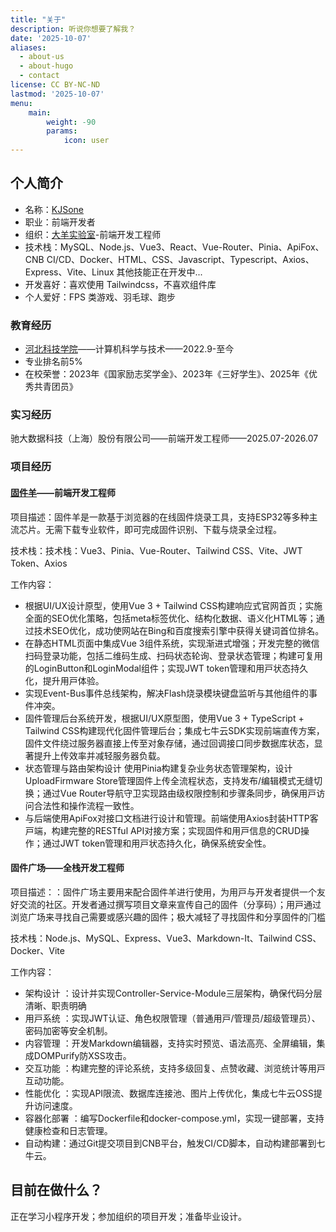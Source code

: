```yaml
---
title: "关于"
description: 听说你想要了解我？
date: '2025-10-07'
aliases:
  - about-us
  - about-hugo
  - contact
license: CC BY-NC-ND
lastmod: '2025-10-07'
menu:
    main: 
        weight: -90
        params:
            icon: user
---
```


## 个人简介

- 名称：[KJSone](https://kjsone.com)
- 职业：前端开发者
- 组织：[大羊实验室](https://dsheep.com)-前端开发工程师
- 技术栈：MySQL、Node.js、Vue3、React、Vue-Router、Pinia、ApiFox、CNB CI/CD、Docker、HTML、CSS、Javascript、Typescript、Axios、Express、Vite、Linux 其他技能正在开发中...
- 开发喜好：喜欢使用 Tailwindcss，不喜欢组件库
- 个人爱好：FPS 类游戏、羽毛球、跑步

### 教育经历

- [河北科技学院](https://www.hbkjxy.edu.cn/)——计算机科学与技术——2022.9-至今
- 专业排名前5%
- 在校荣誉：2023年《国家励志奖学金》、2023年《三好学生》、2025年《优秀共青团员》

### 实习经历

驰大数据科技（上海）股份有限公司——前端开发工程师——2025.07-2026.07

### 项目经历

#### [固件羊](https://easyhey.com)——前端开发工程师

项目描述：固件⽺是⼀款基于浏览器的在线固件烧录⼯具，⽀持ESP32等多种主流芯⽚。⽆需下载专业软件，即可完成固件识别、下载与烧录全过程。

技术栈：技术栈：Vue3、Pinia、Vue-Router、Tailwind CSS、Vite、JWT Token、Axios

工作内容：

- 根据UI/UX设计原型，使⽤Vue 3 + Tailwind CSS构建响应式官⽹⾸⻚；实施全⾯的SEO优化策略，包括meta标签优化、结构化数据、语义化HTML等；通过技术SEO优化，成功使⽹站在Bing和百度搜索引擎中获得关键词⾸位排名。
- 在静态HTML⻚⾯中集成Vue 3组件系统，实现渐进式增强；开发完整的微信扫码登录功能，包括⼆维码⽣成、扫码状态轮询、登录状态管理；构建可复⽤的LoginButton和LoginModal组件；实现JWT token管理和⽤⼾状态持久化，提升⽤⼾体验。
- 实现Event-Bus事件总线架构，解决Flash烧录模块键盘监听与其他组件的事件冲突。
- 固件管理后台系统开发，根据UI/UX原型图，使⽤Vue 3 + TypeScript + Tailwind CSS构建现代化固件管理后台；集成七⽜云SDK实现前端直传⽅案，固件⽂件绕过服务器直接上传⾄对象存储，通过回调接⼝同步数据库状态，显著提升上传效率并减轻服务器负载。
- 状态管理与路由架构设计 使⽤Pinia构建复杂业务状态管理架构，设计UploadFirmware Store管理固件上传全流程状态，⽀持发布/编辑模式⽆缝切换；通过Vue Router导航守卫实现路由级权限控制和步骤条同步，确保⽤⼾访问合法性和操作流程⼀致性。
- 与后端使⽤ApiFox对接⼝⽂档进⾏设计和管理。前端使⽤Axios封装HTTP客⼾端，构建完整的RESTful API对接⽅案；实现固件和⽤⼾信息的CRUD操作；通过JWT token管理和⽤⼾状态持久化，确保系统安全性。

#### 固件广场——全栈开发工程师

项目描述：：固件⼴场主要⽤来配合固件⽺进⾏使⽤，为⽤⼾与开发者提供⼀个友好交流的社区。开发者通过撰写项⽬⽂章来宣传⾃⼰的固件（分享码）；⽤⼾通过浏览⼴场来寻找⾃⼰需要或感兴趣的固件；极⼤减轻了寻找固件和分享固件的⻔槛

技术栈：Node.js、MySQL、Express、Vue3、Markdown-It、Tailwind CSS、Docker、Vite

工作内容：

- 架构设计 ：设计并实现Controller-Service-Module三层架构，确保代码分层清晰、职责明确
- ⽤⼾系统 ：实现JWT认证、⻆⾊权限管理（普通⽤⼾/管理员/超级管理员）、密码加密等安全机制。
- 内容管理 ：开发Markdown编辑器，⽀持实时预览、语法⾼亮、全屏编辑，集成DOMPurify防XSS攻击。
- 交互功能 ：构建完整的评论系统，⽀持多级回复、点赞收藏、浏览统计等⽤⼾互动功能。
- 性能优化 ：实现API限流、数据库连接池、图⽚上传优化，集成七⽜云OSS提升访问速度。
- 容器化部署 ：编写Dockerfile和docker-compose.yml，实现⼀键部署，⽀持健康检查和⽇志管理。
- ⾃动构建：通过Git提交项⽬到CNB平台，触发CI/CD脚本，⾃动构建部署到七⽜云。

## 目前在做什么？

正在学习小程序开发；参加组织的项目开发；准备毕业设计。